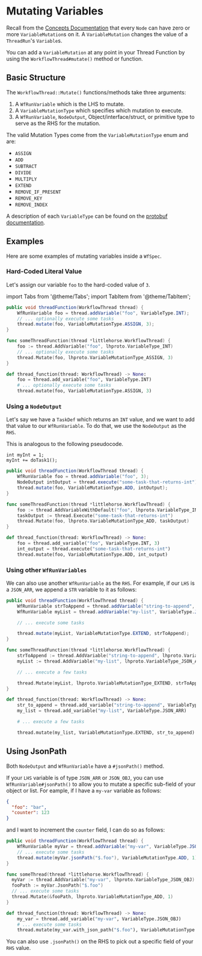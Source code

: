 # Mutating Variables

Recall from the [Concepts Documentation](../../04-concepts/01-workflows.md#variables) that every `Node` can have zero or more `VariableMutation`s on it. A `VariableMutation` changes the value of a `ThreadRun`'s `Variable`s.

You can add a `VariableMutation` at any point in your Thread Function by using the `WorkflowThread#mutate()` method or function.

## Basic Structure

The `WorkflowThread::Mutate()` functions/methods take three arguments:

1. A `WfRunVariable` which is the LHS to mutate.
2. A `VariableMutationType` which specifies which mutation to execute.
3. A `WfRunVariable`, `NodeOutput`, Object/interface/struct, or primitive type to serve as the RHS for the mutation.

The valid Mutation Types come from the `VariableMutationType` enum and are:

- `ASSIGN`
- `ADD`
- `SUBTRACT`
- `DIVIDE`
- `MULTIPLY`
- `EXTEND`
- `REMOVE_IF_PRESENT`
- `REMOVE_KEY`
- `REMOVE_INDEX`

A description of each `VariableType` can be found on the [protobuf documentation](../../08-api.md#variabletype).

## Examples

Here are some examples of mutating variables inside a `WfSpec`.

### Hard-Coded Literal Value

Let's assign our variable `foo` to the hard-coded value of `3`.

import Tabs from '@theme/Tabs';
import TabItem from '@theme/TabItem';

<Tabs>
  <TabItem value="java" label="Java" default>

```java
public void threadFunction(WorkflowThread thread) {
    WfRunVariable foo = thread.addVariable("foo", VariableType.INT);
    // ... optionally execute some tasks
    thread.mutate(foo, VariableMutationType.ASSIGN, 3);
}
```

  </TabItem>
  <TabItem value="go" label="Go">

```go
func someThreadFunction(thread *littlehorse.WorkflowThread) {
    foo := thread.AddVariable("foo", lhproto.VariableType_INT)
    // ... optionally execute some tasks
    thread.Mutate(foo, lhproto.VariableMutationType_ASSIGN, 3)
}
```

  </TabItem>
    <TabItem value="python" label="Python" default>

```python
def thread_function(thread: WorkflowThread) -> None:
    foo = thread.add_variable("foo", VariableType.INT)
    # ... optionally execute some tasks
    thread.mutate(foo, VariableMutationType.ASSIGN, 3)
```

  </TabItem>
</Tabs>

### Using a `NodeOutput`

Let's say we have a `TaskDef` which returns an `INT` value, and we want to add that value to our `WfRunVariable`. To do that, we use the `NodeOutput` as the `RHS`.

This is analogous to the following pseudocode.

```
int myInt = 1;
myInt += doTask1();
```

<Tabs>
  <TabItem value="java" label="Java" default>

```java
public void threadFunction(WorkflowThread thread) {
    WfRunVariable foo = thread.addVariable("foo", 3);
    NodeOutput intOutput = thread.execute("some-task-that-returns-int");
    thread.mutate(foo, VariableMutationType.ADD, intOutput);
}
```

  </TabItem>
  <TabItem value="go" label="Go">

```go
func someThreadFunction(thread *littlehorse.WorkflowThread) {
    foo := thread.AddVariableWithDefault("foo", lhproto.VariableType_INT, 1)
    taskOutput := thread.Execute("some-task-that-returns-int")
    thread.Mutate(foo, lhproto.VariableMutationType_ADD, taskOutput)
}
```

  </TabItem>
    <TabItem value="python" label="Python" default>

```python
def thread_function(thread: WorkflowThread) -> None:
    foo = thread.add_variable("foo", VariableType.INT, 3)
    int_output = thread.execute("some-task-that-returns-int")
    thread.mutate(foo, VariableMutationType.ADD, int_output)
```

  </TabItem>
</Tabs>

### Using other `WfRunVariables`

We can also use another `WfRunVariable` as the `RHS`. For example, if our `LHS` is a `JSON_ARR`, we append a `STR` variable to it as follows:

<Tabs>
  <TabItem value="java" label="Java" default>

```java
public void threadFunction(WorkflowThread thread) {
    WfRunVariable strToAppend = thread.addVariable("string-to-append", VariableType.STR);
    WfRunVariable myList = thread.addVariable("my-list", VariableType.JSON_ARR);

    // ... execute some tasks

    thread.mutate(myList, VariableMutationType.EXTEND, strToAppend);
}
```

  </TabItem>
  <TabItem value="go" label="Go">

```go
func someThreadFunction(thread *littlehorse.WorkflowThread) {
    strToAppend := thread.AddVariable("string-to-append", lhproto.VariableType_STR)
    myList := thread.AddVariable("my-list", lhproto.VariableType_JSON_ARR)

    // ... execute a few tasks

    thread.Mutate(myList, lhproto.VariableMutationType_EXTEND, strToAppend)
}
```

  </TabItem>
    <TabItem value="python" label="Python" default>

```python
def thread_function(thread: WorkflowThread) -> None:
    str_to_append = thread.add_variable("string-to-append", VariableType.STR)
    my_list = thread.add_variable("my-list", VariableType.JSON_ARR)

    # ... execute a few tasks

    thread.mutate(my_list, VariableMutationType.EXTEND, str_to_append)
```

  </TabItem>
</Tabs>

## Using JsonPath

Both `NodeOutput` and `WfRunVariable` have a `#jsonPath()` method.

If your `LHS` variable is of type `JSON_ARR` or `JSON_OBJ`, you can use `WfRunVariable#jsonPath()` to allow you to mutate a specific sub-field of your object or list. For eample, if I have a `my-var` variable as follows:

```json
{
  "foo": "bar",
  "counter": 123
}
```

and I want to increment the `counter` field, I can do so as follows:

<Tabs>
  <TabItem value="java" label="Java" default>

```java
public void threadFunction(WorkflowThread thread) {
    WfRunVariable myVar = thread.addVariable("my-var", VariableType.JSON_OBJ);
    // ... execute some tasks
    thread.mutate(myVar.jsonPath("$.foo"), VariableMutationType.ADD, 1);
}
```

  </TabItem>
  <TabItem value="go" label="Go">

```go
func someThread(thread *littlehorse.WorkflowThread) {
  myVar := thread.AddVariable("my-var", lhproto.VariableType_JSON_OBJ)
  fooPath := myVar.JsonPath("$.foo")
  // ... execute some tasks
  thread.Mutate(&fooPath, lhproto.VariableMutationType_ADD, 1)
}
```

  </TabItem>
    <TabItem value="python" label="Python" default>

```python
def thread_function(thread: WorkflowThread) -> None:
    my_var = thread.add_variable("my-var", VariableType.JSON_OBJ)
    # ... execute some tasks
    thread.mutate(my_var.with_json_path("$.foo"), VariableMutationType.ADD, 1)
```

  </TabItem>
</Tabs>

You can also use `.jsonPath()` on the RHS to pick out a specific field of your `RHS` value.
